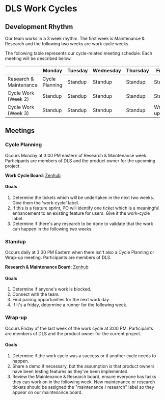 # DLS Work Cycles

## Development Rhythm

Our team works in a 3 week rhythm. The first week is Maintenance & Research and
the following two weeks are work cycle weeks.

The following table represents our cycle-related meeting schedule. Each meeting
will be described below.

|                        | Monday         | Tuesday | Wednesday | Thursday | Friday  |
| ---------------------- | -------------- | ------- | --------- | -------- | ------- |
| Research & Maintenance | Cycle Planning | Standup | Standup   | Standup  | Standup |
| Cycle Work (Week 2)    | Standup        | Standup | Standup   | Standup  | Standup |
| Cycle Work (Week 3)    | Standup        | Standup | Standup   | Standup  | Wrap-up |

## Meetings

### Cycle Planning

Occurs Monday at 3:00 PM eastern of Research & Maintenance week. Participants are
members of DLS and the product owner for the upcoming project.

**Work Cycle Board**:
[Zenhub](https://app.zenhub.com/workspaces/dls-work-cycle-613924a1df719e0013b678b0/board?repos=98223070)

#### Goals

1. Determine the tickets which will be undertaken in the next two weeks. Give
   them the 'work-cycle' label.
1. If this is a feature sprint, PO will identify one ticket which is a
   meaningful enhancement to an existing feature for users. Give it the
   work-cycle label.
1. Determine if there's any research to be done to validate that the work can
   happen in the following two weeks.


### Standup

Occurs daily at 3:30 PM Eastern when there isn't also a Cycle Planning or
Wrap-up meeting. Participants are members of DLS.

**Research & Maintenance Board**:
[Zenhub](https://app.zenhub.com/workspaces/dls-maintenance--research-6139264d4f68940016d4b7cf/board?repos=26446857,98223070,49439415,157741631,251438007)

#### Goals

1. Determine if anyone's work is blocked.
1. Connect with the team.
1. Find pairing opportunities for the next work day.
1. If it's a friday, determine a runner for the following week.


### Wrap-up

Occurs Friday of the last week of the work cycle at 3:00 PM. Participants are
members of DLS and the product owner for the current project.

#### Goals

1. Determine if the work cycle was a success or if another cycle needs to
   happen.
1. Share a demo if necessary, but the assumption is that product owners have
   been testing features as they've been implemented.
1. Review the Maintenance & Research board, ensure everyone has tasks they can
   work on in the following week. New maintenance or research tickets should be
   assigned the "maintenance / research" label so they appear on our maintenance
   board.
